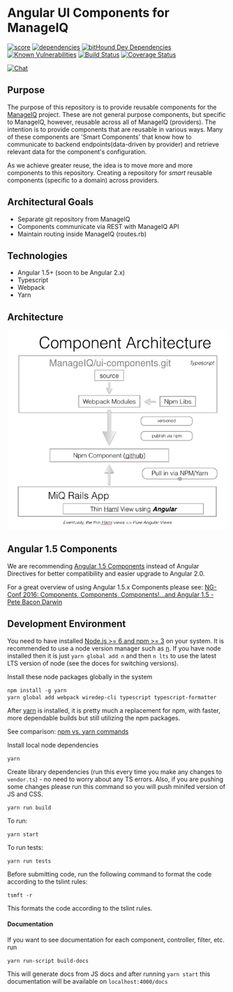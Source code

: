 # Angular UI Components for ManageIQ

[![score](https://www.bithound.io/github/ManageIQ/ui-components/badges/score.svg)](https://www.bithound.io/github/ManageIQ/ui-components)
[![dependencies](https://www.bithound.io/github/ManageIQ/ui-components/badges/dependencies.svg)](https://www.bithound.io/github/ManageIQ/ui-components/master/dependencies/npm)
[![bitHound Dev Dependencies](https://www.bithound.io/github/ManageIQ/ui-components/badges/devDependencies.svg)](https://www.bithound.io/github/ManageIQ/ui-components/master/dependencies/npm)
[![Known Vulnerabilities](https://snyk.io/test/github/mtho11/ui-components/badge.svg)](https://snyk.io/test/github/mtho11/ui-components)
[![Build Status](https://travis-ci.org/ManageIQ/ui-components.svg)](https://travis-ci.org/ManageIQ/ui-components)
[![Coverage Status](https://coveralls.io/repos/github/ManageIQ/ui-components/badge.svg)](https://coveralls.io/github/ManageIQ/ui-components)

[![Chat](https://badges.gitter.im/Join%20Chat.svg)](https://gitter.im/ManageIQ/manageiq/ui?utm_source=badge&utm_medium=badge&utm_campaign=pr-badge&utm_content=badge)

## Purpose

The purpose of this repository is to provide reusable components for the [ManageIQ](http:github.com/manageiq/manageiq)
project. These are not general purpose components, but specific to ManageIQ, however, reusable across all of
ManageIQ (providers). The intention is to provide components that are reusable in various ways. Many of these components
are 'Smart Components' that know how to communicate to backend endpoints(data-driven by provider) and retrieve relevant data for
the component's configuration.

As we achieve greater reuse, the idea is to move more and more components to this repository. Creating a repository for
*smart* reusable components (specific to a domain) across providers.

## Architectural Goals

* Separate git repository from ManageIQ
* Components communicate via REST with ManageIQ API
* Maintain routing inside ManageIQ (routes.rb)

## Technologies

* Angular 1.5+ (soon to be Angular 2.x)
* Typescript
* Webpack
* Yarn

## Architecture

![ManageIQ UI Components Architecture](MiQ-UI-Architecture.jpg)

## Angular 1.5 Components

We are recommending [Angular 1.5 Components](https://docs.angularjs.org/guide/component) instead of Angular Directives
for better compatibility and easier upgrade to Angular 2.0.

For a great overview of using Angular 1.5.x Components please see: [NG-Conf 2016: Components, Components, Components!...and Angular 1.5 - Pete Bacon Darwin](https://www.youtube.com/watch?list=PLOETEcp3DkCq788xapkP_OU-78jhTf68j&v=AMwjDibFxno&ab_channel=ng-conf)


## Development Environment

You need to have installed [Node.js >= 6  and npm >= 3](https://docs.npmjs.com/getting-started/installing-node) on your system.
It is recommended to use a node version manager such as [n](https://www.npmjs.com/package/n). If you have node installed then it is
just `yarn global add n` and then `n lts` to use the latest LTS version of node (see the doces for switching versions).

Install these node packages globally in the system
```
npm install -g yarn
yarn global add webpack wiredep-cli typescript typescript-formatter
```

After [yarn](http://yarn.io) is installed, it is pretty much a replacement for npm, with faster, more dependable  builds
but still utilizing the npm packages.

See comparison: [npm vs. yarn commands](https://yarnpkg.com/en/docs/migrating-from-npm)

Install local node dependencies
```
yarn
```

Create library dependencies (run this every time you make any changes to `vendor.ts`) - no need to worry about any TS
errors. Also, if you are pushing some changes please run this command so you will push minifed version of JS and CSS.
```
yarn run build
```

To run:
```
yarn start
```

To run tests:
```
yarn run tests
```

Before submitting code, run the following command to format the code according to the tslint rules:
```
tsmft -r
```

This formats the code according to the tslint rules.

#### Documentation

If you want to see documentation for each component, controller, filter, etc. run
```
yarn run-script build-docs
```
This will generate docs from JS docs and after running `yarn start` this documentation will be available on `localhost:4000/docs`
